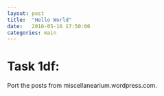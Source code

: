```yaml
---
layout: post
title:  "Hello World"
date:   2016-05-16 17:50:00
categories: main
---
```

# Task 1df:
Port the posts from miscellanearium.wordpress.com.
